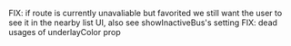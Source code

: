 FIX: if route is currently unavaliable but favorited we still want the user to see it in the nearby list UI, also see showInactiveBus's setting
FIX: dead usages of underlayColor prop
